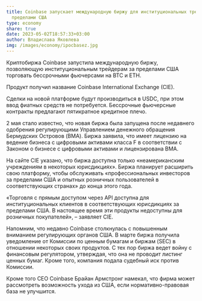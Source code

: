 ```yaml
---
title: Coinbase запускает международную биржу для институциональных трейдеров за
  пределами США
type: economy
share: true
date: 2023-05-02T18:57:33+03:00
author: Владислава Яковлева
img: /images/economy/ipocbasez.jpg
---
```

Криптобиржа Coinbase запустила международную биржу, позволяющую институциональным трейдерам за пределами США торговать бессрочными фьючерсами на BTC и ETH.

Продукт получил название Coinbase International Exchange (CIE).

Сделки на новой платформе будут производиться в USDC, при этом ввод фиатных средств не потребуется. Бессрочные фьючерсные контракты предлагают пятикратное кредитное плечо.

2 мая стало известно, что новая биржа была запущена после недавнего одобрения регулирующими Управлением денежного обращения Бермудских Островов (BMA). Биржа заявила, что имеет лицензию на ведение бизнеса с цифровыми активами класса F в соответствии с Законом о бизнесе с цифровыми активами и лицензирована BMA.

На сайте CIE указано, что биржа доступна только «неамериканским учреждениям в некоторых юрисдикциях». Биржа планирует расширить свою платформу, чтобы обслуживать «профессиональных инвесторов за пределами США и опытных розничных пользователей в соответствующих странах» до конца этого года.

«Торговля с прямым доступом через API доступна для институциональных клиентов в соответствующих юрисдикциях за пределами США. В настоящее время эти продукты недоступны для розничных покупателей», – заявляет CIE.

Напомним, что недавно Coinbase столкнулась с повышенным вниманием регулирующих органов США. В марте биржа получила уведомление от Комиссии по ценным бумагам и биржам (SEC) в отношении некоторых своих продуктов. С тех пор биржа ведет войну с финансовым регулятором, утверждая, что она не проводит листинг ценных бумаг. Кроме того, компания подала судебный иск против Комиссии.

Кроме того CEO Coinbase Брайан Армстронг намекал, что фирма может рассмотреть возможность ухода из США, если нормативно-правовая база не улучшится.
